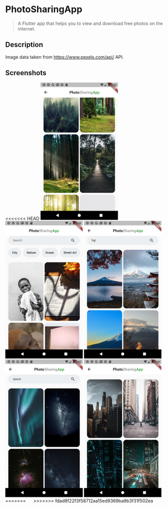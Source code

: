 # PhotoSharingApp

> A Flutter app that helps you to view and download free photos on the internet.

## Description

Image data taken from https://www.pexels.com/api/ API. 

## Screenshots

<div>
<<<<<<< HEAD
  <img src='./screenshots/screen_1.png' width=244>
  <img src='./screenshots/screen_2.png' width=244>
  <img src='./screenshots/screen_4.png' width=244>
  <img src='./screenshots/screen_5.png' width=244>
  <img src='./screenshots/screen_3.png' width=244>
=======
  <img src='' width=244>
  <img src='' width=244>
  <img src='' width=244>
  <img src='' width=244>
  <img src='' width=244>
>>>>>>> fdad8f22f3f58712aa15ed9369ba9b3f31f502ea
</div>
